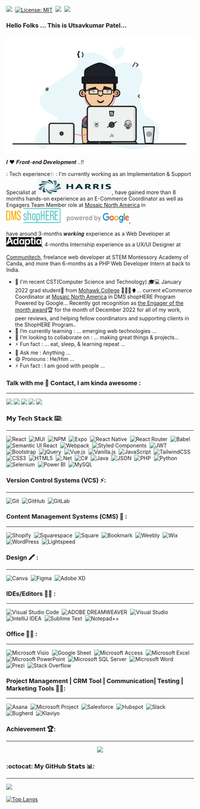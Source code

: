 [![](https://img.shields.io/badge/Create-License-yellow)](https://shields.io/category/license)&nbsp;
[![License: MIT](https://img.shields.io/badge/License-MIT-brightgreen.svg)](https://opensource.org/licenses/MIT)&nbsp;
![](https://komarev.com/ghpvc/?username=Utsav360&color-brightgreen.svg)&nbsp; 
![](https://img.shields.io/badge/Joined_Github-September%2022%2C%202022-blueviolet)



### Hello Folks ... This is Utsavkumar Patel...

[<img alt="Utsavkumar_Patel" src="https://github.com/Utsav360/Utsav360/blob/main/Programmer.gif" align="center" />](https://www.linkedin.com/in/utsavkumar-patel-e3606/)
<br/>

𝑰 ❤️ 𝑭𝒓𝒐𝒏𝒕-𝒆𝒏𝒅 𝑫𝒆𝒗𝒆𝒍𝒐𝒑𝒎𝒆𝒏𝒕 ..!!


: Tech experience✨ :  I'm currently working as an Implementation & Support Specialist at [<img alt="Harris Computer" src="https://github.com/Utsav360/Utsav360/blob/main/Harris.png" width="200" height="45" />](https://www.harriscomputer.com/), have gained more than 8 months hands-on experience as an E-Commerce Coordinator as well as Engagers Team Member role at [Mosaic North America](https://mosaic.com/) in [<img alt="ShopHERE Program Powered by Google" src="https://github.com/Utsav360/Utsav360/blob/main/DMS_ShopHERE_Google.png" width="330" height="40" />](https://youtu.be/BhOaOUhxJ8c), <br/><br/>
have around 3-months 𝒘𝒐𝒓𝒌𝒊𝒏𝒈 experience as a Web Developer at [<img alt="Adaptia" src="https://github.com/Utsav360/Utsav360/blob/main/Adaptia%20LOGO.jpg" width="95" height="25" />](https://www.adaptiadesign.com/), 4-months Internship experience as a UX/UI Designer at <br/><br/> [Communitech](https://www.communitech.ca/), freelance web developer at STEM Montessory Academy of Canda, and more than 6-months as a PHP Web Developer Intern at back to India.

- 💫 I'm recent CST(Computer Science and Technology) 🎓💻 January 2022 grad student🧑 from [Mohawk College](https://mohawkcollege.ca/) ​🏫​👩‍🎓​⬆️️​...  current eCommerce Coordinator at [Mosaic North America](https://mosaic.com/) in DMS shopHERE Program Powered by Google... Recently got recognition as [the Engager of the month award](https://www.linkedin.com/posts/utsavkumar-patel-e3606_digitalmainstreet-shophere-ecommerce-activity-7014650754229555200-D9XS?utm_source=share&utm_medium=member_desktop)🏆 for the month of December 2022 for all of my work, peer reviews, and helping fellow coordinators and supporting clients in the ShopHERE Program..
- 🔭 I’m currently learning : ... emerging web technologies ...
- 👯 I’m looking to collaborate on : ... making great things & projects...
- ⚡ Fun fact : ... eat, sleep, & learning repeat ... 
- 💬 Ask me :  Anything ...
- 😄 Pronouns : He/Him ...
- ⚡ Fun fact : I am good with people ...


### Talk with me 📱 Contact, I am kinda awesome : 
-----
[![](https://img.shields.io/badge/LinkedIn-Utsavkumar_Patel-blue?logo=Linkedin&logoColor=blue&labelColor=black)](https://www.linkedin.com/in/utsavkumar-patel-e3606/)
[![](https://img.shields.io/badge/Outlook-Utsavkumar_Patel-%2335BDB2?logo=Outlook&logoColor=Red&labelColor=black)](mailto:utsavkumar-mukeshbhai.patel@mohawkcollege.ca)
[![](https://img.shields.io/badge/GitHub-Utsavkumar_Patel-%23181717?logo=github)](https://github.com/Utsav360)
[![](https://img.shields.io/badge/Whatsapp-Utsavkumar_Patel-25D366?logo=whatsapp&logoColor=green)](https://wa.me/+13653666324)
[![](https://img.shields.io/badge/Gmail-Utsavkumar_Patel-D1483?logo=gmail&logoColor=red&labelColor=white)](mailto:utsavpatel.m@gmail.com)

### 𝗠𝘆 Tech 𝗦𝘁𝗮𝗰𝗸 ⌨️:
-----
![React](https://img.shields.io/badge/-React.Js-61DAFB?style=for-the-badge&logo=react&logoColor=white)&nbsp;
![MUI](https://img.shields.io/badge/MUI-%230081CB?style=for-the-badge&logo=mui&logoColor=white)&nbsp;
![NPM](https://img.shields.io/badge/NPM-%23000000?style=for-the-badge&logo=npm&logoColor=white)&nbsp;
![Expo](https://img.shields.io/badge/expo-1C1E24?style=for-the-badge&logo=expo&logoColor=#D04A37)&nbsp;
![React Native](https://img.shields.io/badge/react_native-%2320232a?style=for-the-badge&logo=react&logoColor=%2361DAFB)&nbsp;
![React Router](https://img.shields.io/badge/React_Router-CA4245?style=for-the-badge&logo=react-router&logoColor=white)&nbsp;
![Babel](https://img.shields.io/badge/Babel-F9DC3e?style=for-the-badge&logo=babel&logoColor=black)&nbsp;
![Semantic UI React](https://img.shields.io/badge/Semantic%20UI%20React-%2335BDB2?style=for-the-badge&logo=SemanticUIReact&logoColor=white)&nbsp;
![Webpack](https://img.shields.io/badge/webpack-%238DD6F9.svg?style=for-the-badge&logo=webpack&logoColor=black)&nbsp;
![Styled Components](https://img.shields.io/badge/styled--components-DB7093?style=for-the-badge&logo=styled-components&logoColor=white)&nbsp;
![JWT](https://img.shields.io/badge/JWT-black?style=for-the-badge&logo=JSON%20web%20tokens)&nbsp;
![Bootstrap](https://img.shields.io/badge/bootstrap-%23563D7C.svg?style=for-the-badge&logo=bootstrap&logoColor=white)&nbsp;
![jQuery](https://img.shields.io/badge/jquery-%230769AD.svg?style=for-the-badge&logo=jquery&logoColor=white)&nbsp;
![Vue.js](https://img.shields.io/badge/-Vue.js-%232c3e50?style=for-the-badge&logo=vuedotjs)&nbsp;
![Vanilla.js](https://img.shields.io/badge/-Vanilla.js-yellow?style=for-the-badge&logo=vanilla)&nbsp;
![JavaScript](https://img.shields.io/badge/javascript-%23323330.svg?style=for-the-badge&logo=javascript&logoColor=%23F7DF1E)&nbsp;
![TailwindCSS](https://img.shields.io/badge/tailwindcss-%2338B2AC.svg?style=for-the-badge&logo=tailwind-css&logoColor=white)&nbsp;
![CSS3](https://img.shields.io/badge/css3-%231572B6.svg?style=for-the-badge&logo=css3&logoColor=white)&nbsp;
![HTML5](https://img.shields.io/badge/html5-%23E34F26.svg?style=for-the-badge&logo=html5&logoColor=white)&nbsp;
![.Net](https://img.shields.io/badge/.NET-5C2D91?style=for-the-badge&logo=.net&logoColor=white)&nbsp;
![C#](https://img.shields.io/badge/c%23-%23239120.svg?style=for-the-badge&logo=c-sharp&logoColor=white)&nbsp;
![Java](https://img.shields.io/badge/java-%23ED8B00.svg?style=for-the-badge&logo=java&logoColor=white)&nbsp;
![JSON](https://img.shields.io/badge/json-5E5C5C?style=for-the-badge&logo=json&logoColor=white)&nbsp;
![PHP](https://img.shields.io/badge/php-%23777BB4.svg?style=for-the-badge&logo=php&logoColor=white)&nbsp;
![Python](https://img.shields.io/badge/python-3670A0?style=for-the-badge&logo=python&logoColor=ffdd54)&nbsp;
![Selenium](https://img.shields.io/badge/-selenium-%43B02A?style=for-the-badge&logo=selenium&logoColor=white)&nbsp;
![Power BI](https://img.shields.io/badge/Power_BI-F2C811?style=for-the-badge&logo=Power%20BI&logoColor=white)&nbsp;
![MySQL](https://img.shields.io/badge/MySQL-white?style=for-the-badge&logo=MySQL)

### Version Control Systems (VCS) ⚡: 
-----

![Git](https://img.shields.io/badge/git-%23F05033.svg?style=for-the-badge&logo=git&logoColor=white)&nbsp;
![GitHub](https://img.shields.io/badge/github-%23121011.svg?style=for-the-badge&logo=github&logoColor=white)&nbsp;
![GitLab](https://img.shields.io/badge/-GitLab-FCA121?style=for-the-badge&logo=gitlab)

### Content Management Systems (CMS) 🌈 :
-----
![Shopify](https://img.shields.io/badge/shopify-217346?style=for-the-badge&logo=Shopify&logoColor=white)&nbsp;
![Squarespace](https://img.shields.io/badge/squarespace-2F3134?style=for-the-badge&logo=Squarespace&logoColor=white)&nbsp;
![Square](https://img.shields.io/badge/-square-%23E5E5E5?style=for-the-badge&logo=square&logoColor=058a5e)&nbsp;
![Bookmark](https://img.shields.io/badge/bookmark-red?style=for-the-badge&logo=bookmark&logoColor=white)&nbsp;
![Weebly](https://img.shields.io/badge/-weebly-%23E5E5E5?style=for-the-badge&logo=weebly&logoColor=058a5e)&nbsp;
![Wix](https://img.shields.io/badge/wix-000?style=for-the-badge&logo=wix&logoColor=white)&nbsp;
![WordPress](https://img.shields.io/badge/WordPress-%23117AC9.svg?style=for-the-badge&logo=WordPress&logoColor=white)&nbsp;
![Lightspeed](https://img.shields.io/badge/Lightspeed-CA4245?style=for-the-badge&logo=lightspeed&logoColor=white)&nbsp;


### Design 🖍 :
-----
![Canva](https://img.shields.io/badge/Canva-%2300C4CC.svg?&style=for-the-badge&logo=Canva&logoColor=white)&nbsp;
![Figma](https://img.shields.io/badge/Figma-F24E1E?style=for-the-badge&logo=figma&logoColor=white)&nbsp;
![Adobe XD](https://img.shields.io/badge/Adobe%20XD-470137?style=for-the-badge&logo=Adobe%20XD&logoColor=#FF61F6)&nbsp;


### IDEs/Editors 👨‍💻 : 
-----
![Visual Studio Code](https://img.shields.io/badge/Visual%20Studio%20Code-0078d7.svg?style=for-the-badge&logo=visual-studio-code&logoColor=white)&nbsp;
![ADOBE DREAMWEAVER](https://img.shields.io/badge/Adobe%20Dreamweaver-072401?style=for-the-badge&logo=Adobe%20Dreamweaver&logoColor=34F400)&nbsp;
![Visual Studio](https://img.shields.io/badge/Visual%20Studio-5C2D91.svg?style=for-the-badge&logo=visual-studio&logoColor=white)&nbsp;
![IntelliJ IDEA](https://img.shields.io/badge/IntelliJ_IDEA-000000.svg?style=for-the-badge&logo=intellij-idea&logoColor=white)&nbsp;
![Sublime Text](https://img.shields.io/badge/sublime_text-%23575757.svg?style=for-the-badge&logo=sublime-text&logoColor=important)&nbsp;
![Notepad++](https://img.shields.io/badge/Notepad++-90E59A.svg?style=for-the-badge&logo=notepad%2B%2B&logoColor=black)


### Office 👨‍💻 :
-----
![Microsoft Visio](https://img.shields.io/badge/Microsoft_Visio-3955A3?style=for-the-badge&logo=microsoft-visio&logoColor=white)&nbsp;
![Google Sheet](https://img.shields.io/badge/Google%20Sheets-34A853?style=for-the-badge&logo=google-sheets&logoColor=white)&nbsp;
![Microsoft Access](https://img.shields.io/badge/Microsoft_Access-A4373A?style=for-the-badge&logo=microsoft-access&logoColor=white)&nbsp;
![Microsoft Excel](https://img.shields.io/badge/Microsoft_Excel-217346?style=for-the-badge&logo=microsoft-excel&logoColor=white)&nbsp;
![Microsoft PowerPoint](https://img.shields.io/badge/Microsoft_PowerPoint-B7472A?style=for-the-badge&logo=microsoft-powerpoint&logoColor=white)&nbsp;
![Microsoft SQL Server](https://img.shields.io/badge/Microsoft_SQL_Server-CC2927?style=for-the-badge&logo=microsoft-sql-server&logoColor=white)&nbsp;
![Microsoft Word](https://img.shields.io/badge/Microsoft_Word-2B579A?style=for-the-badge&logo=microsoft-word&logoColor=white)&nbsp;
![Prezi](https://img.shields.io/badge/Prezi-3181FF?style=for-the-badge&logo=prezi&logoColor=white)&nbsp;
![Stack Overflow](https://img.shields.io/badge/Stack_Overflow-FE7A16?style=for-the-badge&logo=stack-overflow&logoColor=white)

### Project Management | CRM Tool | Communication| Testing | Marketing Tools 👨‍💼: 
-----
![Asana](https://img.shields.io/badge/Asana-A4373A?style=for-the-badge&logo=Asana&logoColor=white)&nbsp;
![Microsoft Project](https://img.shields.io/badge/Microsoft_Project-217346?style=for-the-badge&logo=microsoft-project&logoColor=white)&nbsp;
![Salesforce](https://img.shields.io/badge/Salesforce-00A1E0?style=for-the-badge&logo=Salesforce&logoColor=white)&nbsp;
![Hubspot](https://img.shields.io/badge/hubspot-B7472A?style=for-the-badge&logo=hubspot&logoColor=white)&nbsp;
![Slack](https://img.shields.io/badge/slack-470137?style=for-the-badge&logo=slack&logoColor=#FF61F6)&nbsp;
![Bugherd](https://img.shields.io/badge/bugherd-000?style=for-the-badge&logo=bugherd&logoColor=white)&nbsp;
![Klaviyo](https://img.shields.io/badge/Klaviyo-%23E5E5E5?style=for-the-badge&logo=Klaviyo&logoColor=058a5e)&nbsp;



### Achievement 🏆:
-----
<p align="center"><img src="https://github-profile-trophy.vercel.app/?username=Utsav360&theme=onestar" /></a> </p>

### :octocat: My GitHub 𝗦𝘁𝗮𝘁𝘀 📊:
----- 
[![](https://github-readme-stats.vercel.app/api?username=Utsav360&count_private=true&show_icons=true&border_radius=10&include_all_commits=true)](https://Utsav360.github.io/) 

[![Top Langs](https://github-readme-stats.vercel.app/api/top-langs/?username=Utsav360&hide=asp.net)](https://github.com/Utsav360/github-readme-stats)
